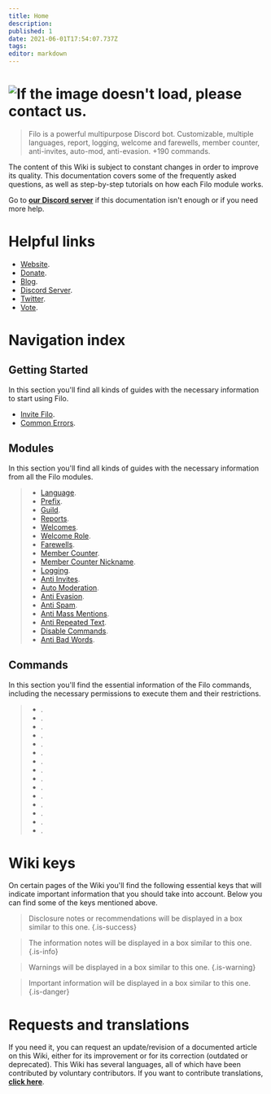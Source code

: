 ```yaml
---
title: Home
description:
published: 1
date: 2021-06-01T17:54:07.737Z
tags:
editor: markdown
---
```


# ![If the image doesn't load, please contact us.](https://raw.githubusercontent.com/filobot/docs/main/resources/welcome.png)
> Filo is a powerful multipurpose Discord bot. Customizable, multiple languages, report, logging, welcome and farewells, member counter, anti-invites, auto-mod, anti-evasion. +190 commands.

The content of this Wiki is subject to constant changes in order to improve its quality. This documentation covers some of the frequently asked questions, as well as step-by-step tutorials on how each Filo module works.

Go to **[our Discord server](https://filobot.xyz/discord)** if this documentation isn't enough or if you need more help.

# Helpful links
- [Website](https://filobot.xyz).
- [Donate](https://filobot.xyz/donate).
- [Blog](https://blog.filobot.xyz).
- [Discord Server](https://filobot.xyz/discord).
- [Twitter](https://twitter.com/FiloDiscord).
- [Vote](https://filobot.xyz/vote).

# Navigation index

## Getting Started

In this section you'll find all kinds of guides with the necessary information to start using Filo.
- [Invite Filo](https://wiki.filobot.xyz/en/getting-started/invite).
- [Common Errors](https://wiki.filobot.xyz/en/getting-started/errors).

## Modules

In this section you'll find all kinds of guides with the necessary information from all the Filo modules.
> - [Language](https://wiki.filobot.xyz/en/modules/language).
> - [Prefix](https://wiki.filobot.xyz/en/modules/prefix).
> - [Guild](https://wiki.filobot.xyz/en/modules/guild).
> - [Reports](https://wiki.filobot.xyz/en/modules/reports).
> - [Welcomes](https://wiki.filobot.xyz/en/modules/welcomes).
> - [Welcome Role](https://wiki.filobot.xyz/en/modules/welcomes/role).
> - [Farewells](https://wiki.filobot.xyz/en/modules/farewells).
> - [Member Counter](https://wiki.filobot.xyz/en/modules/member-counter).
> - [Member Counter Nickname](https://wiki.filobot.xyz/en/modules/member-counter).
> - [Logging](https://wiki.filobot.xyz/en/modules/logging).
> - [Anti Invites](https://wiki.filobot.xyz/en/modules/anti-invites).
> - [Auto Moderation](https://wiki.filobot.xyz/en/modules/auto-moderation).
> - [Anti Evasion](https://wiki.filobot.xyz/en/modules/anti-evasion).
> - [Anti Spam](https://wiki.filobot.xyz/en/modules/anti-spam).
> - [Anti Mass Mentions](https://wiki.filobot.xyz/en/modules/anti-mass-mentions).
> - [Anti Repeated Text](https://wiki.filobot.xyz/en/modules/anti-repeated-text).
> - [Disable Commands](https://wiki.filobot.xyz/en/modules/commands/disable).
> - [Anti Bad Words](https://wiki.filobot.xyz/en/modules/anti-bad-words).

## Commands

In this section you'll find the essential information of the Filo commands, including the necessary permissions to execute them and their restrictions.
> - [](https://wiki.filobot.xyz/en/commands/administration).
> - [](https://wiki.filobot.xyz/en/commands/animals).
> - [](https://wiki.filobot.xyz/en/commands/anime).
> - [](https://wiki.filobot.xyz/en/commands/core).
> - [](https://wiki.filobot.xyz/en/commands/fun).
> - [](https://wiki.filobot.xyz/en/commands/economy).
> - [](https://wiki.filobot.xyz/en/commands/game-stats).
> - [](https://wiki.filobot.xyz/en/commands/interaction).
> - [](https://wiki.filobot.xyz/en/commands/games).
> - [](https://wiki.filobot.xyz/en/commands/minecraft).
> - [](https://wiki.filobot.xyz/en/commands/miscellaneous).
> - [](https://wiki.filobot.xyz/en/commands/moderation).
> - [](https://wiki.filobot.xyz/en/commands/reaction).
> - [](https://wiki.filobot.xyz/en/commands/server).
> - [](https://wiki.filobot.xyz/en/commands/social).

# Wiki keys

On certain pages of the Wiki you'll find the following essential keys that will indicate important information that you should take into account. Below you can find some of the keys mentioned above.

> Disclosure notes or recommendations will be displayed in a box similar to this one.
{.is-success}

> The information notes will be displayed in a box similar to this one.
{.is-info}

> Warnings will be displayed in a box similar to this one.
{.is-warning}

> Important information will be displayed in a box similar to this one.
{.is-danger}

# Requests and translations
If you need it, you can request an update/revision of a documented article on this Wiki, either for its improvement or for its correction (outdated or deprecated).
This Wiki has several languages, all of which have been contributed by voluntary contributors. If you want to contribute translations, **[click here](https://github.com/filobot/translate)**.
